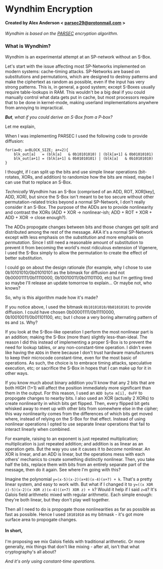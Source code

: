# Wyndhim Encryption
#### Created by Alex Anderson < parsec29@protonmail.com >

*Wyndhim is based on the [PARSEC](https://github.com/Serpent27/PARSEC) encryption algorithm.*

### What is Wyndhim?

Wyndhim is an experimental attempt at an SP-network without an S-Box.

Let's start with the issue affecting most SP-Networks implemented on modern systems: cache-timing attacks. SP-Networks are based on substitutions and permutations, which are designed to destroy patterns and make the ciphertext as random as possible, even if the input has very strong patterns. This is, in general, a good system; except S-Boxes usually require table-lookups in RAM. This wouldn't be a big deal if you could manually control what data gets put in cache, but most processors require that to be done in kernel-mode, making userland implementations anywhere from annoying to impractical.

***But**, what if you could derive an S-Box from a P-box?*

Let me explain,

When I was implementing PARSEC I used the following code to provide diffusion:
```
for(a=0; a<BLOCK_SIZE; a+=2){
	blk_out[a]   = (blk[a]   & 0b10101010) | (blk[a+1] & 0b01010101)
	blk_out[a+1] = (blk[a+1] & 0b01010101) | (blk[a]   & 0b10101010)
}
```

I thought, if I can split up the bits and use simple linear operations (bit-rotates, XORs, and addition) to randomize how the bits are mixed, maybe I can use that to replace an S-Box.

*Technically* Wyndhim has an S-Box (comprised of an ADD, ROT, XOR[key], ADD, XOR), but since the S-Box isn't meant to be too secure without other permutation-related tricks beyond a normal SP-Network, I don't really consider it an S-Box. The purpose of the ADDs are to provide nonlinearity and contrast the XORs (ADD + XOR -> nonlinear-ish; ADD + ROT + XOR + ADD + XOR -> close enough?).

The ADDs propogate changes between bits and those changes get split and distributed among the rest of the message. AKA it's a normal SP-Network except with less emphasis on the *substitution* and more emphasis on *permutation*. Since I still need a reasonable amount of substitution to prevent it from becoming the world's most ridiculous extension of Vigenere, I used the S-Box simply to allow the permutation to create the effect of better substitution.

I could go on about the design rationale (for example, why I chose to use 0b10101010/0b01010101 as the bitmask for diffusion and not 0b00001111/0b11110000, 0b10010011/0b01101100, etc) but I'm getting tired so maybe I'll release an update tomorrow to explain... Or maybe not, who knows?

So, why is this algorithm made how it's made?

If you notice above, I used the bitmask `0b10101010/0b01010101` to provide diffusion. I could have chosen 0b00001111/0b11110000, 0b10010011/0b01101100, etc; but I chose a very boring alternating pattern of `0`s and `1`s. Why?

If you look at the S-Box-like operation I perform the most nonlinear part is an addition; making the S-Box (more than) slightly less-than-ideal. The reason I did this instead of implementing a proper S-Box is to prevent the need for lookup tables, or any non-constant-time operation. I didn't even like having the `ADD`s in there because I don't trust hardware manufacturers to keep their microcode constant-time, even for the most basic of operations. As such, the choice is to embrace timing attacks, speculative execution, etc; or sacrifice the S-Box in hopes that I can make up for it in other ways.

If you know much about binary addition you'll know that any 2 bits that are both HIGH (1+1) will affect the position immediately more significant than them in the output. For this reason, I used an `ADD byte m[i], 0xFF` to propogate changes to nearby bits. I also used an XOR (actually 2 XORs) to create nonlinearity in which bits get flipped. Then, every flipped bit gets whisked away to meet up with other bits from somewhere else in the cipher; this way nonlinearity comes from the differences of which bits get moved where, instead of relying on the S-Box for that effect. Instead of using nonlinear operations I opted to use separate linear operations that fail to interact linearly when combined.

For example, raising to an exponent is just repeated multiplication; multiplication is just repeated addition; and addition is as linear as an operation gets. But the way you use it causes it to *become* nonlinear. An XOR is linear, and an ADD is linear, but the operations mess with each others' mechanics to create something distinctly nonlinear. Then, you take half the bits, replace them with bits from an entirely separate part of the message, then do it again. See where I'm going with this?

Imagine the polynomial `y=(x-5)(x-2)(x+8)(x-4)(x+7) + k`. That's a pretty linear system, and easy to work with. But what if I changed it to `y=((x XOR z)-5)(x-2)(x XOR z)(x-4)((x+7) XOR z) + k`? Would it help if I said `z=8`? It's Galois field arithmetic mixed with regular arithmetic. Each simple enough: they're both linear, but they don't play well together.

Then all I need to do is propogate those nonlinearities as far as possible as fast as possible. Hence I used `10101010` as my bitmask - it's got more surface area to propogate changes.

#### In short,
I'm proposing we mix Galois fields with traditional arithmetic. Or more generally, mix things that don't like mixing - after all, isn't that what cryptography's all about?


*And it's only using constant-time operations.*
